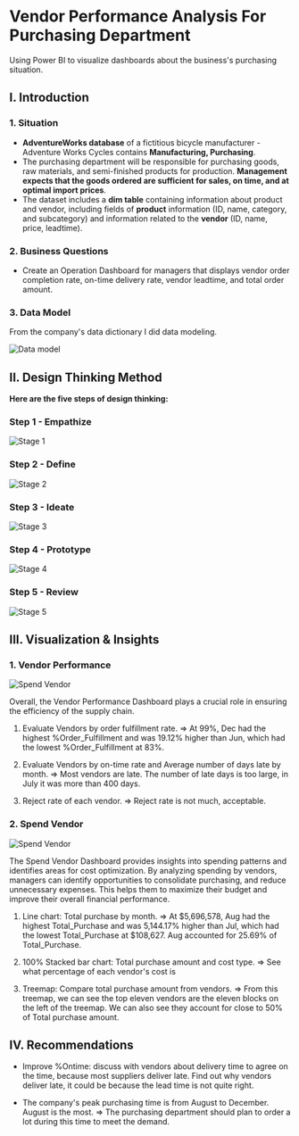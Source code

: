 # Vendor Performance Analysis For Purchasing Department
Using Power BI to visualize dashboards about the business's purchasing situation. 
## **I. Introduction**

### **1. Situation**

- **AdventureWorks database** of a fictitious bicycle manufacturer - Adventure Works Cycles contains **Manufacturing, Purchasing**. 
- The purchasing department will be responsible for purchasing goods, raw materials, and semi-finished products for production. **Management expects that the goods ordered are sufficient for sales, on time, and at optimal import prices**.
- The dataset includes a **dim table** containing information about product and vendor, including fields of **product** information (ID, name, category, and subcategory) and information related to the **vendor** (ID, name, price, leadtime).

### **2. Business Questions**

- Create an Operation Dashboard for managers that displays vendor order completion rate, on-time delivery rate, vendor leadtime, and total order amount.

### **3. Data Model**

From the company's data dictionary I did data modeling.

![Data model](https://github.com/user-attachments/assets/28ff3b12-6f40-4697-8f0a-afe2bf8582f1) 

## **II. Design Thinking Method**

**Here are the five steps of design thinking:**

### **Step 1 - Empathize**

![Stage 1](https://github.com/user-attachments/assets/c3959d1e-ad52-4d35-80f8-64d5b802e8e9)

### **Step 2 - Define**

![Stage 2](https://github.com/user-attachments/assets/a7b62135-a9ed-4e9a-9bef-04231d98e1d2)

### **Step 3 - Ideate**

![Stage 3](https://github.com/user-attachments/assets/6ffd4240-51d2-4081-8528-5b34d3373f7f)

### **Step 4 - Prototype**

![Stage 4](https://github.com/user-attachments/assets/47106cf4-ee6c-4046-8bf6-5401b40b72d1)

### **Step 5 - Review**

![Stage 5](https://github.com/user-attachments/assets/8904bf3b-4a22-43e0-9ae8-2affdbaf0c0c)

## **III. Visualization & Insights**
### **1. Vendor Performance**

![Spend Vendor](https://github.com/user-attachments/assets/29cb6473-e9aa-489d-bbbb-8bac636e8e37)

Overall, the Vendor Performance Dashboard plays a crucial role in ensuring the efficiency of the supply chain.

1. Evaluate Vendors by order fulfillment rate.
=> At 99%, Dec had the highest %Order_Fulfillment and was 19.12% higher than Jun, which had the lowest %Order_Fulfillment at 83%. 

2. Evaluate Vendors by on-time rate and Average number of days late by month.
=> Most vendors are late. The number of late days is too large, in July it was more than 400 days.

3. Reject rate of each vendor. 
=> Reject rate is not much, acceptable.

### **2. Spend Vendor**

![Spend Vendor](https://github.com/user-attachments/assets/c5e74717-2332-45ca-8d1d-0afec4691a4c)

The Spend Vendor Dashboard provides insights into spending patterns and identifies areas for cost optimization. By analyzing spending by vendors, managers can identify opportunities to consolidate purchasing, and reduce unnecessary expenses. This helps them to maximize their budget and improve their overall financial performance. 

1. Line chart: Total purchase by month.
   => At $5,696,578, Aug had the highest Total_Purchase and was 5,144.17% higher than Jul, which had the lowest Total_Purchase at $108,627. Aug accounted for 25.69% of Total_Purchase.

2. 100% Stacked bar chart: Total purchase amount and cost type.
   => See what percentage of each vendor's cost is 

3. Treemap: Compare total purchase amount from vendors.
   => From this treemap, we can see the top eleven vendors are the eleven blocks on the left of the treemap. We can also see they account for close to 50% of Total purchase amount.  


## **IV. Recommendations**

- Improve %Ontime: discuss with vendors about delivery time to agree on the time, because most suppliers deliver late. Find out why vendors deliver late, it could be because the lead time is not quite right.

- The company's peak purchasing time is from August to December. August is the most. ⇒ The purchasing department should plan to order a lot during this time to meet the demand.

